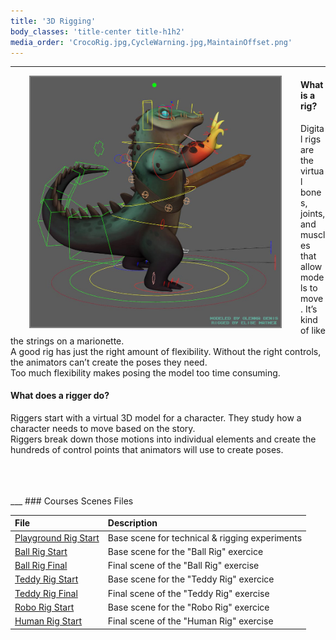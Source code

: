 ```yaml
---
title: '3D Rigging'
body_classes: 'title-center title-h1h2'
media_order: 'CrocoRig.jpg,CycleWarning.jpg,MaintainOffset.png'
---
```


___

<img src="CrocoRig.jpg" width="400" height="400" style="float:left;border:2px solid grey;margin:0px 30px">

#### What is a rig?
Digital rigs are the virtual bones, joints, and muscles that allow models to move. It’s kind of like the strings on a marionette.  
A good rig has just the right amount of flexibility. Without the right controls, the animators can’t create the poses they need.  
Too much flexibility makes posing the model too time consuming.  

#### What does a rigger do?
Riggers start with a virtual 3D model for a character. They study how a character needs to move based on the story.  
Riggers break down those motions into individual elements and create the hundreds of control points that animators will use to create poses.  

<br>
<br>
<br>
___
### Courses Scenes Files

| **File** | **Description**
| :--------- | :--------------------
| [Playground Rig Start](https://github.com/mindsbreaker/rigging-course/blob/main/content_files/scenes/playground_rig_start.zip?raw=true) | Base scene for technical & rigging experiments
| [Ball Rig Start](https://github.com/mindsbreaker/rigging-course/blob/main/content_files/scenes/ball_rig_start.zip?raw=true) | Base scene for the "Ball Rig" exercice
| [Ball Rig Final](https://github.com/mindsbreaker/rigging-course/blob/main/content_files/scenes/ball_rig_final.zip?raw=true) | Final scene of the "Ball Rig" exercise
| [Teddy Rig Start](https://github.com/mindsbreaker/rigging-course/blob/main/content_files/scenes/teddy_rig_start.zip?raw=true) | Base scene for the "Teddy Rig" exercice
| [Teddy Rig Final](https://github.com/mindsbreaker/rigging-course/blob/main/content_files/scenes/teddy_rig_final.zip?raw=true) | Final scene of the "Teddy Rig" exercise
| [Robo Rig Start](https://github.com/mindsbreaker/rigging-course/blob/main/content_files/scenes/robo_rig_start.zip?raw=true) | Base scene for the "Robo Rig" exercice
| [Human Rig Start](https://github.com/mindsbreaker/rigging-course/blob/main/content_files/scenes/human_rig_final.zip?raw=true) | Final scene of the "Human Rig" exercise